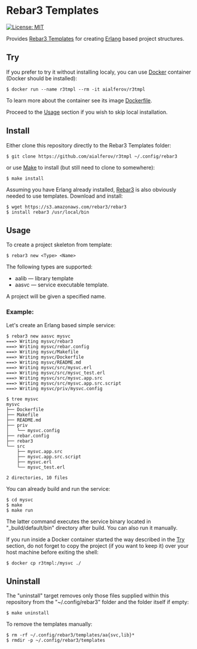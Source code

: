 # Rebar3 Templates

[![License: MIT][MIT badge]][MIT]

Provides [Rebar3 Templates] for creating [Erlang] based project structures.

## Try

If you prefer to try it without installing localy, you can use [Docker]
container (Docker should be installed):

```
$ docker run --name r3tmpl --rm -it aialferov/r3tmpl
```

To learn more about the container see its image [Dockerfile].

Proceed to the [Usage] section if you wish to skip local installation.

## Install

Either clone this repository directly to the Rebar3 Templates folder:

```
$ git clone https://github.com/aialferov/r3tmpl ~/.config/rebar3
```

or use [Make] to install (but still need to clone to somewhere):

```
$ make install
```

Assuming you have Erlang already installed, [Rebar3] is also obviously needed to
use templates. Download and install:

```
$ wget https://s3.amazonaws.com/rebar3/rebar3
$ install rebar3 /usr/local/bin
```

## Usage

To create a project skeleton from template:

```
$ rebar3 new <Type> <Name>
```

The following types are supported:

- aalib — library template
- aasvc — service executable template.

A project will be given a specified name.

### Example:

Let's create an Erlang based simple service:

```
$ rebar3 new aasvc mysvc
===> Writing mysvc/rebar3
===> Writing mysvc/rebar.config
===> Writing mysvc/Makefile
===> Writing mysvc/Dockerfile
===> Writing mysvc/README.md
===> Writing mysvc/src/mysvc.erl
===> Writing mysvc/src/mysvc_test.erl
===> Writing mysvc/src/mysvc.app.src
===> Writing mysvc/src/mysvc.app.src.script
===> Writing mysvc/priv/mysvc.config

$ tree mysvc
mysvc
├── Dockerfile
├── Makefile
├── README.md
├── priv
│   └── mysvc.config
├── rebar.config
├── rebar3
└── src
    ├── mysvc.app.src
    ├── mysvc.app.src.script
    ├── mysvc.erl
    └── mysvc_test.erl

2 directories, 10 files
```

You can already build and run the service:

```
$ cd mysvc
$ make
$ make run
```

The latter command executes the service binary located in "_build/default/bin"
directory after build. You can also run it manually.

If you run inside a Docker container started the way described in the [Try]
section, do not forget to copy the project (if you want to keep it) over your
host machine before exiting the shell:

```
$ docker cp r3tmpl:/mysvc ./
```

## Uninstall

The "uninstall" target removes only those files supplied within this repository
from the "~/.config/rebar3" folder and the folder itself if empty:

```
$ make uninstall
```

To remove the templates manually:

```
$ rm -rf ~/.config/rebar3/templates/aa{svc,lib}*
$ rmdir -p ~/.config/rebar3/templates
```

<!-- Links -->
[MIT]: https://opensource.org/licenses/MIT
[Make]: https://www.gnu.org/software/make
[Docker]: https://docs.docker.com
[Erlang]: http://erlang.org
[Rebar3]: https://www.rebar3.org
[Rebar3 Templates]: https://www.rebar3.org/docs/using-templates
[Dockerfile]: Dockerfile

[Try]: #try
[Usage]: #usage

<!-- Badges -->
[MIT badge]: https://img.shields.io/badge/License-MIT-yellow.svg?style=flat-square
